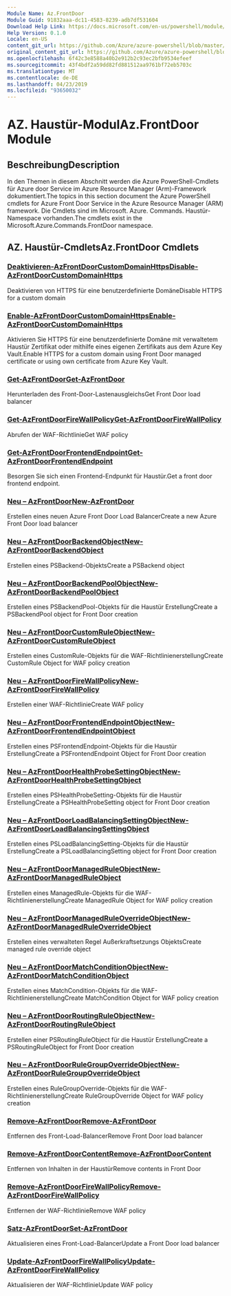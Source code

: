 ```yaml
---
Module Name: Az.FrontDoor
Module Guid: 91832aaa-dc11-4583-8239-adb7df531604
Download Help Link: https://docs.microsoft.com/en-us/powershell/module/az.frontdoor
Help Version: 0.1.0
Locale: en-US
content_git_url: https://github.com/Azure/azure-powershell/blob/master/src/FrontDoor/FrontDoor/help/Az.FrontDoor.md
original_content_git_url: https://github.com/Azure/azure-powershell/blob/master/src/FrontDoor/FrontDoor/help/Az.FrontDoor.md
ms.openlocfilehash: 6f42c3e8588a40b2e912b2c93ec2bfb9534efeef
ms.sourcegitcommit: 43f4bdf2a59dd82fd881512aa9761bf72eb5703c
ms.translationtype: MT
ms.contentlocale: de-DE
ms.lasthandoff: 04/23/2019
ms.locfileid: "93650032"
---
```

# <span data-ttu-id="3f124-101">AZ. Haustür-Modul</span><span class="sxs-lookup"><span data-stu-id="3f124-101">Az.FrontDoor Module</span></span>
## <span data-ttu-id="3f124-102">Beschreibung</span><span class="sxs-lookup"><span data-stu-id="3f124-102">Description</span></span>
<span data-ttu-id="3f124-103">In den Themen in diesem Abschnitt werden die Azure PowerShell-Cmdlets für Azure door Service im Azure Resource Manager (Arm)-Framework dokumentiert.</span><span class="sxs-lookup"><span data-stu-id="3f124-103">The topics in this section document the Azure PowerShell cmdlets for Azure Front Door Service in the Azure Resource Manager (ARM) framework.</span></span> <span data-ttu-id="3f124-104">Die Cmdlets sind im Microsoft. Azure. Commands. Haustür-Namespace vorhanden.</span><span class="sxs-lookup"><span data-stu-id="3f124-104">The cmdlets exist in the Microsoft.Azure.Commands.FrontDoor namespace.</span></span>

## <span data-ttu-id="3f124-105">AZ. Haustür-Cmdlets</span><span class="sxs-lookup"><span data-stu-id="3f124-105">Az.FrontDoor Cmdlets</span></span>
### [<span data-ttu-id="3f124-106">Deaktivieren-AzFrontDoorCustomDomainHttps</span><span class="sxs-lookup"><span data-stu-id="3f124-106">Disable-AzFrontDoorCustomDomainHttps</span></span>](Disable-AzFrontDoorCustomDomainHttps.md)
<span data-ttu-id="3f124-107">Deaktivieren von HTTPS für eine benutzerdefinierte Domäne</span><span class="sxs-lookup"><span data-stu-id="3f124-107">Disable HTTPS for a custom domain</span></span>

### [<span data-ttu-id="3f124-108">Enable-AzFrontDoorCustomDomainHttps</span><span class="sxs-lookup"><span data-stu-id="3f124-108">Enable-AzFrontDoorCustomDomainHttps</span></span>](Enable-AzFrontDoorCustomDomainHttps.md)
<span data-ttu-id="3f124-109">Aktivieren Sie HTTPS für eine benutzerdefinierte Domäne mit verwaltetem Haustür Zertifikat oder mithilfe eines eigenen Zertifikats aus dem Azure Key Vault.</span><span class="sxs-lookup"><span data-stu-id="3f124-109">Enable HTTPS for a custom domain using Front Door managed certificate or using own certificate from Azure Key Vault.</span></span>

### [<span data-ttu-id="3f124-110">Get-AzFrontDoor</span><span class="sxs-lookup"><span data-stu-id="3f124-110">Get-AzFrontDoor</span></span>](Get-AzFrontDoor.md)
<span data-ttu-id="3f124-111">Herunterladen des Front-Door-Lastenausgleichs</span><span class="sxs-lookup"><span data-stu-id="3f124-111">Get Front Door load balancer</span></span>

### [<span data-ttu-id="3f124-112">Get-AzFrontDoorFireWallPolicy</span><span class="sxs-lookup"><span data-stu-id="3f124-112">Get-AzFrontDoorFireWallPolicy</span></span>](Get-AzFrontDoorFireWallPolicy.md)
<span data-ttu-id="3f124-113">Abrufen der WAF-Richtlinie</span><span class="sxs-lookup"><span data-stu-id="3f124-113">Get WAF policy</span></span>

### [<span data-ttu-id="3f124-114">Get-AzFrontDoorFrontendEndpoint</span><span class="sxs-lookup"><span data-stu-id="3f124-114">Get-AzFrontDoorFrontendEndpoint</span></span>](Get-AzFrontDoorFrontendEndpoint.md)
<span data-ttu-id="3f124-115">Besorgen Sie sich einen Frontend-Endpunkt für Haustür.</span><span class="sxs-lookup"><span data-stu-id="3f124-115">Get a front door frontend endpoint.</span></span>

### [<span data-ttu-id="3f124-116">Neu – AzFrontDoor</span><span class="sxs-lookup"><span data-stu-id="3f124-116">New-AzFrontDoor</span></span>](New-AzFrontDoor.md)
<span data-ttu-id="3f124-117">Erstellen eines neuen Azure Front Door Load Balancer</span><span class="sxs-lookup"><span data-stu-id="3f124-117">Create a new Azure Front Door load balancer</span></span>

### [<span data-ttu-id="3f124-118">Neu – AzFrontDoorBackendObject</span><span class="sxs-lookup"><span data-stu-id="3f124-118">New-AzFrontDoorBackendObject</span></span>](New-AzFrontDoorBackendObject.md)
<span data-ttu-id="3f124-119">Erstellen eines PSBackend-Objekts</span><span class="sxs-lookup"><span data-stu-id="3f124-119">Create a PSBackend object</span></span>

### [<span data-ttu-id="3f124-120">Neu – AzFrontDoorBackendPoolObject</span><span class="sxs-lookup"><span data-stu-id="3f124-120">New-AzFrontDoorBackendPoolObject</span></span>](New-AzFrontDoorBackendPoolObject.md)
<span data-ttu-id="3f124-121">Erstellen eines PSBackendPool-Objekts für die Haustür Erstellung</span><span class="sxs-lookup"><span data-stu-id="3f124-121">Create a PSBackendPool object for Front Door creation</span></span>

### [<span data-ttu-id="3f124-122">Neu – AzFrontDoorCustomRuleObject</span><span class="sxs-lookup"><span data-stu-id="3f124-122">New-AzFrontDoorCustomRuleObject</span></span>](New-AzFrontDoorCustomRuleObject.md)
<span data-ttu-id="3f124-123">Erstellen eines CustomRule-Objekts für die WAF-Richtlinienerstellung</span><span class="sxs-lookup"><span data-stu-id="3f124-123">Create CustomRule Object for WAF policy creation</span></span>

### [<span data-ttu-id="3f124-124">Neu – AzFrontDoorFireWallPolicy</span><span class="sxs-lookup"><span data-stu-id="3f124-124">New-AzFrontDoorFireWallPolicy</span></span>](New-AzFrontDoorFireWallPolicy.md)
<span data-ttu-id="3f124-125">Erstellen einer WAF-Richtlinie</span><span class="sxs-lookup"><span data-stu-id="3f124-125">Create WAF policy</span></span>

### [<span data-ttu-id="3f124-126">Neu – AzFrontDoorFrontendEndpointObject</span><span class="sxs-lookup"><span data-stu-id="3f124-126">New-AzFrontDoorFrontendEndpointObject</span></span>](New-AzFrontDoorFrontendEndpointObject.md)
<span data-ttu-id="3f124-127">Erstellen eines PSFrontendEndpoint-Objekts für die Haustür Erstellung</span><span class="sxs-lookup"><span data-stu-id="3f124-127">Create a PSFrontendEndpoint Object for Front Door creation</span></span>

### [<span data-ttu-id="3f124-128">Neu – AzFrontDoorHealthProbeSettingObject</span><span class="sxs-lookup"><span data-stu-id="3f124-128">New-AzFrontDoorHealthProbeSettingObject</span></span>](New-AzFrontDoorHealthProbeSettingObject.md)
<span data-ttu-id="3f124-129">Erstellen eines PSHealthProbeSetting-Objekts für die Haustür Erstellung</span><span class="sxs-lookup"><span data-stu-id="3f124-129">Create a PSHealthProbeSetting object for Front Door creation</span></span>

### [<span data-ttu-id="3f124-130">Neu – AzFrontDoorLoadBalancingSettingObject</span><span class="sxs-lookup"><span data-stu-id="3f124-130">New-AzFrontDoorLoadBalancingSettingObject</span></span>](New-AzFrontDoorLoadBalancingSettingObject.md)
<span data-ttu-id="3f124-131">Erstellen eines PSLoadBalancingSetting-Objekts für die Haustür Erstellung</span><span class="sxs-lookup"><span data-stu-id="3f124-131">Create a PSLoadBalancingSetting object for Front Door creation</span></span>

### [<span data-ttu-id="3f124-132">Neu – AzFrontDoorManagedRuleObject</span><span class="sxs-lookup"><span data-stu-id="3f124-132">New-AzFrontDoorManagedRuleObject</span></span>](New-AzFrontDoorManagedRuleObject.md)
<span data-ttu-id="3f124-133">Erstellen eines ManagedRule-Objekts für die WAF-Richtlinienerstellung</span><span class="sxs-lookup"><span data-stu-id="3f124-133">Create ManagedRule Object for WAF policy creation</span></span>

### [<span data-ttu-id="3f124-134">Neu – AzFrontDoorManagedRuleOverrideObject</span><span class="sxs-lookup"><span data-stu-id="3f124-134">New-AzFrontDoorManagedRuleOverrideObject</span></span>](New-AzFrontDoorManagedRuleOverrideObject.md)
<span data-ttu-id="3f124-135">Erstellen eines verwalteten Regel Außerkraftsetzungs Objekts</span><span class="sxs-lookup"><span data-stu-id="3f124-135">Create managed rule override object</span></span>

### [<span data-ttu-id="3f124-136">Neu – AzFrontDoorMatchConditionObject</span><span class="sxs-lookup"><span data-stu-id="3f124-136">New-AzFrontDoorMatchConditionObject</span></span>](New-AzFrontDoorMatchConditionObject.md)
<span data-ttu-id="3f124-137">Erstellen eines MatchCondition-Objekts für die WAF-Richtlinienerstellung</span><span class="sxs-lookup"><span data-stu-id="3f124-137">Create MatchCondition Object for WAF policy creation</span></span>

### [<span data-ttu-id="3f124-138">Neu – AzFrontDoorRoutingRuleObject</span><span class="sxs-lookup"><span data-stu-id="3f124-138">New-AzFrontDoorRoutingRuleObject</span></span>](New-AzFrontDoorRoutingRuleObject.md)
<span data-ttu-id="3f124-139">Erstellen einer PSRoutingRuleObject für die Haustür Erstellung</span><span class="sxs-lookup"><span data-stu-id="3f124-139">Create a PSRoutingRuleObject for Front Door creation</span></span>

### [<span data-ttu-id="3f124-140">Neu – AzFrontDoorRuleGroupOverrideObject</span><span class="sxs-lookup"><span data-stu-id="3f124-140">New-AzFrontDoorRuleGroupOverrideObject</span></span>](New-AzFrontDoorRuleGroupOverrideObject.md)
<span data-ttu-id="3f124-141">Erstellen eines RuleGroupOverride-Objekts für die WAF-Richtlinienerstellung</span><span class="sxs-lookup"><span data-stu-id="3f124-141">Create RuleGroupOverride Object for WAF policy creation</span></span>

### [<span data-ttu-id="3f124-142">Remove-AzFrontDoor</span><span class="sxs-lookup"><span data-stu-id="3f124-142">Remove-AzFrontDoor</span></span>](Remove-AzFrontDoor.md)
<span data-ttu-id="3f124-143">Entfernen des Front-Load-Balancer</span><span class="sxs-lookup"><span data-stu-id="3f124-143">Remove Front Door load balancer</span></span>

### [<span data-ttu-id="3f124-144">Remove-AzFrontDoorContent</span><span class="sxs-lookup"><span data-stu-id="3f124-144">Remove-AzFrontDoorContent</span></span>](Remove-AzFrontDoorContent.md)
<span data-ttu-id="3f124-145">Entfernen von Inhalten in der Haustür</span><span class="sxs-lookup"><span data-stu-id="3f124-145">Remove contents in Front Door</span></span>

### [<span data-ttu-id="3f124-146">Remove-AzFrontDoorFireWallPolicy</span><span class="sxs-lookup"><span data-stu-id="3f124-146">Remove-AzFrontDoorFireWallPolicy</span></span>](Remove-AzFrontDoorFireWallPolicy.md)
<span data-ttu-id="3f124-147">Entfernen der WAF-Richtlinie</span><span class="sxs-lookup"><span data-stu-id="3f124-147">Remove WAF policy</span></span>

### [<span data-ttu-id="3f124-148">Satz-AzFrontDoor</span><span class="sxs-lookup"><span data-stu-id="3f124-148">Set-AzFrontDoor</span></span>](Set-AzFrontDoor.md)
<span data-ttu-id="3f124-149">Aktualisieren eines Front-Load-Balancer</span><span class="sxs-lookup"><span data-stu-id="3f124-149">Update a Front Door load balancer</span></span>

### [<span data-ttu-id="3f124-150">Update-AzFrontDoorFireWallPolicy</span><span class="sxs-lookup"><span data-stu-id="3f124-150">Update-AzFrontDoorFireWallPolicy</span></span>](Update-AzFrontDoorFireWallPolicy.md)
<span data-ttu-id="3f124-151">Aktualisieren der WAF-Richtlinie</span><span class="sxs-lookup"><span data-stu-id="3f124-151">Update WAF policy</span></span>

